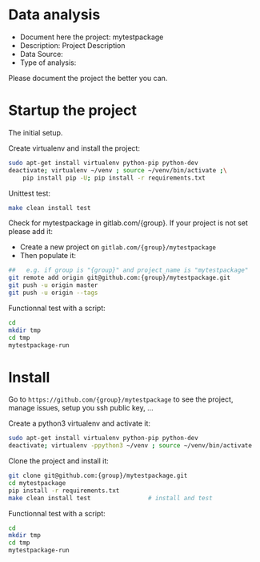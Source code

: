 # Data analysis
- Document here the project: mytestpackage
- Description: Project Description
- Data Source:
- Type of analysis:

Please document the project the better you can.

# Startup the project

The initial setup.

Create virtualenv and install the project:
```bash
sudo apt-get install virtualenv python-pip python-dev
deactivate; virtualenv ~/venv ; source ~/venv/bin/activate ;\
    pip install pip -U; pip install -r requirements.txt
```

Unittest test:
```bash
make clean install test
```

Check for mytestpackage in gitlab.com/{group}.
If your project is not set please add it:

- Create a new project on `gitlab.com/{group}/mytestpackage`
- Then populate it:

```bash
##   e.g. if group is "{group}" and project_name is "mytestpackage"
git remote add origin git@github.com:{group}/mytestpackage.git
git push -u origin master
git push -u origin --tags
```

Functionnal test with a script:

```bash
cd
mkdir tmp
cd tmp
mytestpackage-run
```

# Install

Go to `https://github.com/{group}/mytestpackage` to see the project, manage issues,
setup you ssh public key, ...

Create a python3 virtualenv and activate it:

```bash
sudo apt-get install virtualenv python-pip python-dev
deactivate; virtualenv -ppython3 ~/venv ; source ~/venv/bin/activate
```

Clone the project and install it:

```bash
git clone git@github.com:{group}/mytestpackage.git
cd mytestpackage
pip install -r requirements.txt
make clean install test                # install and test
```
Functionnal test with a script:

```bash
cd
mkdir tmp
cd tmp
mytestpackage-run
```

